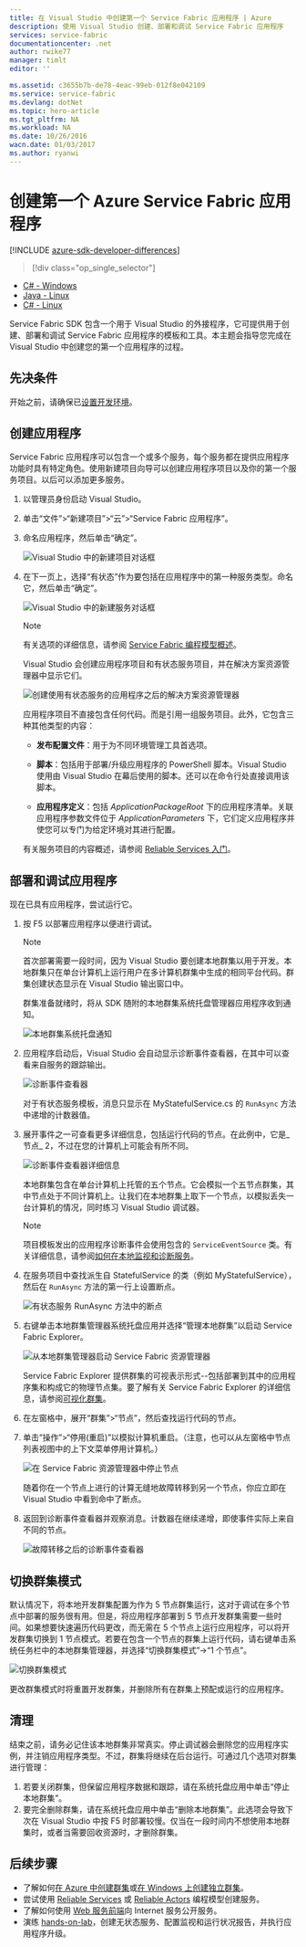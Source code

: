 ```yaml
---
title: 在 Visual Studio 中创建第一个 Service Fabric 应用程序 | Azure
description: 使用 Visual Studio 创建、部署和调试 Service Fabric 应用程序
services: service-fabric
documentationcenter: .net
author: rwike77
manager: timlt
editor: ''

ms.assetid: c3655b7b-de78-4eac-99eb-012f8e042109
ms.service: service-fabric
ms.devlang: dotNet
ms.topic: hero-article
ms.tgt_pltfrm: NA
ms.workload: NA
ms.date: 10/26/2016
wacn.date: 01/03/2017
ms.author: ryanwi
---
```


# 创建第一个 Azure Service Fabric 应用程序

[!INCLUDE [azure-sdk-developer-differences](../../includes/azure-sdk-developer-differences.md)]

> [!div class="op_single_selector"]
- [C# - Windows](./service-fabric-create-your-first-application-in-visual-studio.md)
- [Java - Linux](./service-fabric-create-your-first-linux-application-with-java.md)
- [C# - Linux](./service-fabric-create-your-first-linux-application-with-csharp.md)

Service Fabric SDK 包含一个用于 Visual Studio 的外接程序，它可提供用于创建、部署和调试 Service Fabric 应用程序的模板和工具。本主题会指导您完成在 Visual Studio 中创建您的第一个应用程序的过程。

## 先决条件
开始之前，请确保已[设置开发环境](./service-fabric-get-started.md)。

## 创建应用程序

Service Fabric 应用程序可以包含一个或多个服务，每个服务都在提供应用程序功能时具有特定角色。使用新建项目向导可以创建应用程序项目以及你的第一个服务项目。以后可以添加更多服务。

1. 以管理员身份启动 Visual Studio。

2. 单击“文件”>“新建项目”>“云”>“Service Fabric 应用程序”。

3. 命名应用程序，然后单击“确定”。

    ![Visual Studio 中的新建项目对话框][1]

4. 在下一页上，选择“有状态”作为要包括在应用程序中的第一种服务类型。命名它，然后单击“确定”。

    ![Visual Studio 中的新建服务对话框][2]

    >[!NOTE]
    > 有关选项的详细信息，请参阅 [Service Fabric 编程模型概述](./service-fabric-choose-framework.md)。

    Visual Studio 会创建应用程序项目和有状态服务项目，并在解决方案资源管理器中显示它们。

    ![创建使用有状态服务的应用程序之后的解决方案资源管理器][3]

    应用程序项目不直接包含任何代码。而是引用一组服务项目。此外，它包含三种其他类型的内容：

    - **发布配置文件**：用于为不同环境管理工具首选项。

    - **脚本**：包括用于部署/升级应用程序的 PowerShell 脚本。Visual Studio 使用由 Visual Studio 在幕后使用的脚本。还可以在命令行处直接调用该脚本。

    - **应用程序定义**：包括 *ApplicationPackageRoot* 下的应用程序清单。关联应用程序参数文件位于 *ApplicationParameters* 下，它们定义应用程序并使您可以专门为给定环境对其进行配置。

    有关服务项目的内容概述，请参阅 [Reliable Services 入门](./service-fabric-reliable-services-quick-start.md)。

## 部署和调试应用程序
现在已具有应用程序，尝试运行它。

1. 按 F5 以部署应用程序以便进行调试。

    >[!NOTE]
    > 首次部署需要一段时间，因为 Visual Studio 要创建本地群集以用于开发。本地群集只在单台计算机上运行用户在多计算机群集中生成的相同平台代码。群集创建状态显示在 Visual Studio 输出窗口中。

    群集准备就绪时，将从 SDK 随附的本地群集系统托盘管理器应用程序收到通知。

    ![本地群集系统托盘通知][4]  

2. 应用程序启动后，Visual Studio 会自动显示诊断事件查看器，在其中可以查看来自服务的跟踪输出。

    ![诊断事件查看器][5]

    对于有状态服务模板，消息只显示在 MyStatefulService.cs 的 `RunAsync` 方法中递增的计数器值。

3. 展开事件之一可查看更多详细信息，包括运行代码的节点。在此例中，它是_节点_ 2，不过在您的计算机上可能会有所不同。

    ![诊断事件查看器详细信息][6]  

    本地群集包含在单台计算机上托管的五个节点。它会模拟一个五节点群集，其中节点处于不同计算机上。让我们在本地群集上取下一个节点，以模拟丢失一台计算机的情况，同时练习 Visual Studio 调试器。

    >[!NOTE]
    > 项目模板发出的应用程序诊断事件会使用包含的 `ServiceEventSource` 类。有关详细信息，请参阅[如何在本地监视和诊断服务](./service-fabric-diagnostics-how-to-monitor-and-diagnose-services-locally.md)。

4. 在服务项目中查找派生自 StatefulService 的类（例如 MyStatefulService），然后在 `RunAsync` 方法的第一行上设置断点。

    ![有状态服务 RunAsync 方法中的断点][7]

5. 右键单击本地群集管理器系统托盘应用并选择“管理本地群集”以启动 Service Fabric Explorer。

    ![从本地群集管理器启动 Service Fabric 资源管理器][systray-launch-sfx]

    Service Fabric Explorer 提供群集的可视表示形式--包括部署到其中的应用程序集和构成它的物理节点集。要了解有关 Service Fabric Explorer 的详细信息，请参阅[可视化群集](./service-fabric-visualizing-your-cluster.md)。

6. 在左窗格中，展开“群集”>“节点”，然后查找运行代码的节点。

7. 单击“操作”>“停用(重启)”以模拟计算机重启。（注意，也可以从左窗格中节点列表视图中的上下文菜单停用计算机。）

    ![在 Service Fabric 资源管理器中停止节点][sfx-stop-node]

    随着你在一个节点上进行的计算无缝地故障转移到另一个节点，你应立即在 Visual Studio 中看到命中了断点。

8. 返回到诊断事件查看器并观察消息。计数器在继续递增，即使事件实际上来自不同的节点。

    ![故障转移之后的诊断事件查看器][diagnostic-events-viewer-detail-post-failover]  

## 切换群集模式

默认情况下，将本地开发群集配置为作为 5 节点群集运行，这对于调试在多个节点中部署的服务很有用。但是，将应用程序部署到 5 节点开发群集需要一些时间。如果想要快速遍历代码更改，而无需在 5 个节点上运行应用程序，可以将开发群集切换到 1 节点模式。若要在包含一个节点的群集上运行代码，请右键单击系统任务栏中的本地群集管理器，并选择“切换群集模式”->“1 个节点”。

![切换群集模式][switch-cluster-mode]  

更改群集模式时将重置开发群集，并删除所有在群集上预配或运行的应用程序。

## 清理
  结束之前，请务必记住该本地群集非常真实。停止调试器会删除您的应用程序实例，并注销应用程序类型。不过，群集将继续在后台运行。可通过几个选项对群集进行管理：

1. 若要关闭群集，但保留应用程序数据和跟踪，请在系统托盘应用中单击“停止本地群集”。
2. 要完全删除群集，请在系统托盘应用中单击“删除本地群集”。此选项会导致下次在 Visual Studio 中按 F5 时部署较慢。仅当在一段时间内不想使用本地群集时，或者当需要回收资源时，才删除群集。

## 后续步骤

- 了解如何[在 Azure 中创建群集](./service-fabric-cluster-creation-via-portal.md)或[在 Windows 上创建独立群集](./service-fabric-cluster-creation-for-windows-server.md)。
- 尝试使用 [Reliable Services](./service-fabric-reliable-services-quick-start.md) 或 [Reliable Actors](./service-fabric-reliable-actors-get-started.md) 编程模型创建服务。
- 了解如何使用 [Web 服务前端](./service-fabric-add-a-web-frontend.md)向 Internet 服务公开服务。
- 演练 [hands-on-lab](https://msdnshared.blob.core.windows.net/media/2016/07/SF-Lab-Part-I.docx)，创建无状态服务、配置监视和运行状况报告，并执行应用程序升级。

<!-- Image References -->

[1]: ./media/service-fabric-create-your-first-application-in-visual-studio/new-project-dialog.png
[2]: ./media/service-fabric-create-your-first-application-in-visual-studio/new-project-dialog-2.png
[3]: ./media/service-fabric-create-your-first-application-in-visual-studio/solution-explorer-stateful-service-template.png
[4]: ./media/service-fabric-create-your-first-application-in-visual-studio/local-cluster-manager-notification.png
[5]: ./media/service-fabric-create-your-first-application-in-visual-studio/diagnostic-events-viewer.png
[6]: ./media/service-fabric-create-your-first-application-in-visual-studio/diagnostic-events-viewer-detail.png
[7]: ./media/service-fabric-create-your-first-application-in-visual-studio/runasync-breakpoint.png
[sfx-stop-node]: ./media/service-fabric-create-your-first-application-in-visual-studio/sfe-deactivate-node.png
[systray-launch-sfx]: ./media/service-fabric-create-your-first-application-in-visual-studio/launch-sfx.png
[diagnostic-events-viewer-detail-post-failover]: ./media/service-fabric-create-your-first-application-in-visual-studio/diagnostic-events-viewer-detail-post-failover.png
[sfe-delete-application]: ./media/service-fabric-create-your-first-application-in-visual-studio/sfe-delete-application.png
[switch-cluster-mode]: ./media/service-fabric-create-your-first-application-in-visual-studio/switch-cluster-mode.png

<!---HONumber=Mooncake_Quality_Review_1230_2016-->